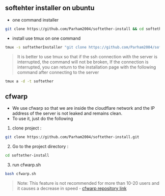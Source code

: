 ## softehter installer on ubuntu

- one command installer
``` bash
git clone https://github.com/Parham2004/softether-install && cd softether-install &&  bash install.sh
```
- install use tmux on one command 
``` bash
tmux -s softetherInstaller "git clone https://github.com/Parham2004/softether-install && cd softether-install &&  bash install.sh"
```
>  It is better to use tmux so that if the ssh connection with the server is interrupted, the command will not be broken, If the connection is interrupted, you can return to the installation page with the following command after connecting to the server
```bash
tmux a -d -t softether
```
## cfwarp
- We use cfwarp so that we are inside the cloudflare network and the IP address of the server is not leaked and remains clean.
- To use it, just do the following
1. clone project :
``` bash 
git clone https://github.com/Parham2004/softether-install.git
```
2. Go to the project directory :
``` bash 
cd softether-install
```
3. run cfwarp.sh 
``` bash
bash cfwarp.sh 
```
> Note: This feature is not recommended for more than 10-20 users and it causes a decrease in speed - [cfwarp repository link](https://gitlab.com/rwkgyg/CFwarp/)
